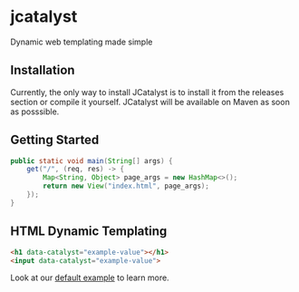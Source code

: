 # jcatalyst
Dynamic web templating made simple

## Installation
Currently, the only way to install JCatalyst is to install it from the releases section or compile it yourself. JCatalyst will be available on Maven as soon as posssible.

## Getting Started
```java
public static void main(String[] args) {
	get("/", (req, res) -> {
		Map<String, Object> page_args = new HashMap<>();
		return new View("index.html", page_args);
	});
}
```

## HTML Dynamic Templating
```html
<h1 data-catalyst="example-value"></h1>
<input data-catalyst="example-value">
```

Look at our [default example](https://github.com/GigaGamma/jcatalyst/blob/master/JCatalyst/src/com/jcatalyst/app/templates/index.html) to learn more.